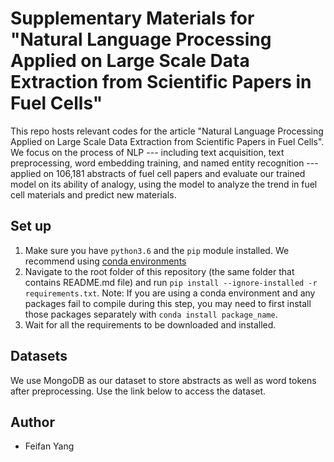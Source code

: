 # Supplementary Materials for "Natural Language Processing Applied on Large Scale Data Extraction from Scientific Papers in Fuel Cells"

This repo hosts relevant codes for the article "Natural Language Processing Applied on Large Scale Data Extraction from Scientific Papers in Fuel Cells". We focus on the process of NLP --- including text acquisition, text preprocessing, word embedding training, and named entity recognition --- applied on 106,181 abstracts of fuel cell papers and evaluate our trained model on its ability of analogy, using the model to analyze the trend in fuel cell materials and predict new materials.

## Set up
1. Make sure you have `python3.6` and the `pip` module installed. We recommend using [conda environments](https://docs.conda.io/projects/conda/en/latest/user-guide/tasks/manage-environments.html)
2. Navigate to the root folder of this repository (the same folder that contains README.md file) and run `pip install --ignore-installed -r requirements.txt`. Note: If you are using a conda environment and any packages fail to compile during this step, you may need to first install those packages separately with `conda install package_name`.
3. Wait for all the requirements to be downloaded and installed.

## Datasets

We use MongoDB as our dataset to store abstracts as well as word tokens after preprocessing. Use the link below to access the dataset.

## Author
- Feifan Yang
